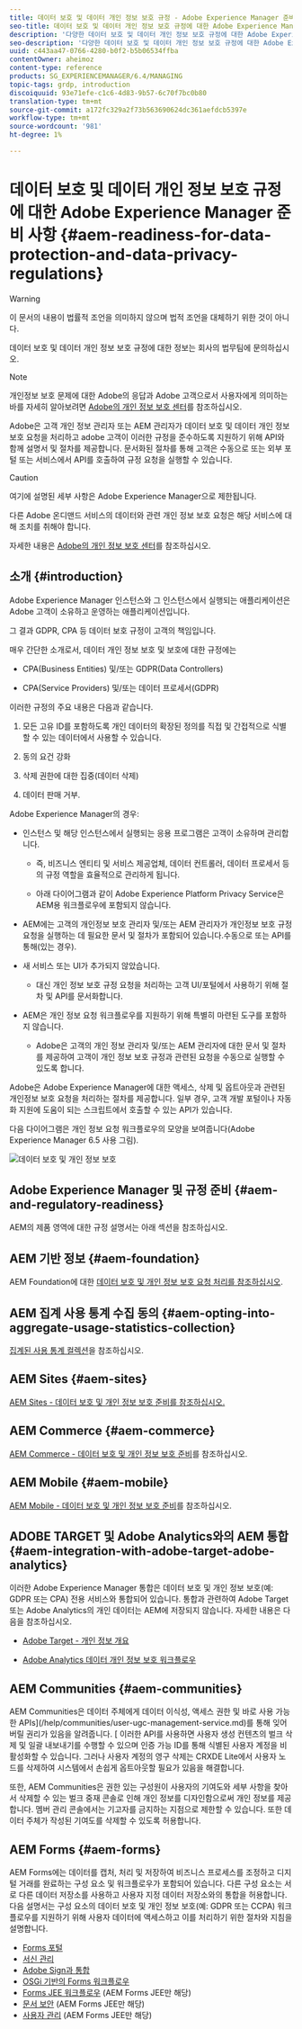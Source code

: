 ```yaml
---
title: 데이터 보호 및 데이터 개인 정보 보호 규정 - Adobe Experience Manager 준비 사항
seo-title: 데이터 보호 및 데이터 개인 정보 보호 규정에 대한 Adobe Experience Manager 준비 사항;GDPR, CPA 등
description: '다양한 데이터 보호 및 데이터 개인 정보 보호 규정에 대한 Adobe Experience Manager 지원에 대해 알아봅니다.여기에는 EU 개인 정보 보호 규정(GDPR), 캘리포니아 개인 정보 보호 법 및 새로운 AEM 프로젝트 구현 시 준수되는 방법이 포함되어 있습니다. '
seo-description: '다양한 데이터 보호 및 데이터 개인 정보 보호 규정에 대한 Adobe Experience Manager 지원에 대해 알아봅니다.여기에는 EU 개인 정보 보호 규정(GDPR), 캘리포니아 개인 정보 보호 법 및 새로운 AEM 프로젝트 구현 시 준수되는 방법이 포함되어 있습니다. '
uuid: c443aa47-0766-4280-b0f2-b5b06534ffba
contentOwner: aheimoz
content-type: reference
products: SG_EXPERIENCEMANAGER/6.4/MANAGING
topic-tags: grdp, introduction
discoiquuid: 93e71efe-c1c6-4d83-9b57-6c70f7bc0b80
translation-type: tm+mt
source-git-commit: a172fc329a2f73b563690624dc361aefdcb5397e
workflow-type: tm+mt
source-wordcount: '981'
ht-degree: 1%

---
```



# 데이터 보호 및 데이터 개인 정보 보호 규정에 대한 Adobe Experience Manager 준비 사항 {#aem-readiness-for-data-protection-and-data-privacy-regulations}

>[!WARNING]
>
>이 문서의 내용이 법률적 조언을 의미하지 않으며 법적 조언을 대체하기 위한 것이 아니다.
>
>데이터 보호 및 데이터 개인 정보 보호 규정에 대한 정보는 회사의 법무팀에 문의하십시오.

>[!NOTE]
>
>개인정보 보호 문제에 대한 Adobe의 응답과 Adobe 고객으로서 사용자에게 의미하는 바를 자세히 알아보려면 [Adobe의 개인 정보 보호 센터](https://www.adobe.com/privacy.html)를 참조하십시오.

Adobe은 고객 개인 정보 관리자 또는 AEM 관리자가 데이터 보호 및 데이터 개인 정보 보호 요청을 처리하고 adobe 고객이 이러한 규정을 준수하도록 지원하기 위해 API와 함께 설명서 및 절차를 제공합니다. 문서화된 절차를 통해 고객은 수동으로 또는 외부 포털 또는 서비스에서 API를 호출하여 규정 요청을 실행할 수 있습니다.

>[!CAUTION]
>
>여기에 설명된 세부 사항은 Adobe Experience Manager으로 제한됩니다.
>
>다른 Adobe 온디맨드 서비스의 데이터와 관련 개인 정보 보호 요청은 해당 서비스에 대해 조치를 취해야 합니다.
>
>자세한 내용은 [Adobe의 개인 정보 보호 센터](https://www.adobe.com/privacy.html)를 참조하십시오.

## 소개 {#introduction}

Adobe Experience Manager 인스턴스와 그 인스턴스에서 실행되는 애플리케이션은 Adobe 고객이 소유하고 운영하는 애플리케이션입니다.

그 결과 GDPR, CPA 등 데이터 보호 규정이 고객의 책임입니다.

매우 간단한 소개로서, 데이터 개인 정보 보호 및 보호에 대한 규정에는

* CPA(Business Entities) 및/또는 GDPR(Data Controllers)

* CPA(Service Providers) 및/또는 데이터 프로세서(GDPR)

이러한 규정의 주요 내용은 다음과 같습니다.

1. 모든 고유 ID를 포함하도록 개인 데이터의 확장된 정의를 직접 및 간접적으로 식별할 수 있는 데이터에서 사용할 수 있습니다.

2. 동의 요건 강화

3. 삭제 권한에 대한 집중(데이터 삭제)

4. 데이터 판매 거부.

Adobe Experience Manager의 경우:

* 인스턴스 및 해당 인스턴스에서 실행되는 응용 프로그램은 고객이 소유하며 관리합니다.

   * 즉, 비즈니스 엔티티 및 서비스 제공업체, 데이터 컨트롤러, 데이터 프로세서 등의 규정 역할을 효율적으로 관리하게 됩니다.

   * 아래 다이어그램과 같이 Adobe Experience Platform Privacy Service은 AEM용 워크플로우에 포함되지 않습니다.

* AEM에는 고객의 개인정보 보호 관리자 및/또는 AEM 관리자가 개인정보 보호 규정 요청을 실행하는 데 필요한 문서 및 절차가 포함되어 있습니다.수동으로 또는 API를 통해(있는 경우).

* 새 서비스 또는 UI가 추가되지 않았습니다.

   * 대신 개인 정보 보호 규정 요청을 처리하는 고객 UI/포털에서 사용하기 위해 절차 및 API를 문서화합니다.

* AEM은 개인 정보 요청 워크플로우를 지원하기 위해 특별히 마련된 도구를 포함하지 않습니다.

   * Adobe은 고객의 개인 정보 관리자 및/또는 AEM 관리자에 대한 문서 및 절차를 제공하여 고객이 개인 정보 보호 규정과 관련된 요청을 수동으로 실행할 수 있도록 합니다.

Adobe은 Adobe Experience Manager에 대한 액세스, 삭제 및 옵트아웃과 관련된 개인정보 보호 요청을 처리하는 절차를 제공합니다. 일부 경우, 고객 개발 포털이나 자동화 지원에 도움이 되는 스크립트에서 호출할 수 있는 API가 있습니다.

다음 다이어그램은 개인 정보 요청 워크플로우의 모양을 보여줍니다(Adobe Experience Manager 6.5 사용 그림).

![데이터 보호 및 개인 정보 보호](assets/data-protection-and-privacy-01.png)

## Adobe Experience Manager 및 규정 준비 {#aem-and-regulatory-readiness}

AEM의 제품 영역에 대한 규정 설명서는 아래 섹션을 참조하십시오.

## AEM 기반 정보 {#aem-foundation}

AEM Foundation에 대한 [데이터 보호 및 개인 정보 보호 요청 처리를 참조하십시오](/help/sites-administering/handling-gdpr-requests-for-aem-platform.md).

## AEM 집계 사용 통계 수집 동의 {#aem-opting-into-aggregate-usage-statistics-collection}

[집계된 사용 통계 컬렉션](/help/sites-deploying/opt-in-aggregated-usage-statistics.md)을 참조하십시오.

## AEM Sites {#aem-sites}

[AEM Sites - 데이터 보호 및 개인 정보 보호 준비를 참조하십시오.](/help/sites-administering/gdpr-compliance-sites.md)

## AEM Commerce {#aem-commerce}

[AEM Commerce - 데이터 보호 및 개인 정보 보호 준비](/help/sites-administering/gdpr-compliance-commerce.md)를 참조하십시오.

## AEM Mobile {#aem-mobile}

[AEM Mobile - 데이터 보호 및 개인 정보 보호 준비](/help/mobile/aem-mobile-gdpr-compliance.md)를 참조하십시오.

## ADOBE TARGET 및 Adobe Analytics와의 AEM 통합 {#aem-integration-with-adobe-target-adobe-analytics}

이러한 Adobe Experience Manager 통합은 데이터 보호 및 개인 정보 보호(예: GDPR 또는 CPA) 전용 서비스와 통합되어 있습니다. 통합과 관련하여 Adobe Target 또는 Adobe Analytics의 개인 데이터는 AEM에 저장되지 않습니다.
자세한 내용은 다음을 참조하십시오.

* [Adobe Target - 개인 정보 개요](https://docs.adobe.com/content/help/en/target/using/implement-target/before-implement/privacy/privacy.html)

* [Adobe Analytics 데이터 개인 정보 보호 워크플로우](https://docs.adobe.com/content/help/en/analytics/admin/data-governance/an-gdpr-workflow.html)

## AEM Communities {#aem-communities}

AEM Communities은 데이터 주체에게 데이터 이식성, 액세스 권한 및 바로 사용 가능한 APIs](/help/communities/user-ugc-management-service.md)를 통해 잊어버릴 권리가 있음을 알려줍니다. [ 이러한 API를 사용하면 사용자 생성 컨텐츠의 벌크 삭제 및 일괄 내보내기를 수행할 수 있으며 인증 가능 ID를 통해 식별된 사용자 계정을 비활성화할 수 있습니다. 그러나 사용자 계정의 영구 삭제는 CRXDE Lite에서 사용자 노드를 삭제하여 시스템에서 손쉽게 옵트아웃할 필요가 있음을 해결합니다.

또한, AEM Communities은 권한 있는 구성원이 사용자의 기여도와 세부 사항을 찾아서 삭제할 수 있는 벌크 중재 콘솔로 인해 개인 정보를 디자인함으로써 개인 정보를 제공합니다. 멤버 관리 콘솔에서는 기고자를 금지하는 지점으로 제한할 수 있습니다. 또한 데이터 주체가 작성된 기여도를 삭제할 수 있도록 허용합니다.

## AEM Forms {#aem-forms}

AEM Forms에는 데이터를 캡처, 처리 및 저장하여 비즈니스 프로세스를 조정하고 디지털 거래를 완료하는 구성 요소 및 워크플로우가 포함되어 있습니다. 다른 구성 요소는 서로 다른 데이터 저장소를 사용하고 사용자 지정 데이터 저장소와의 통합을 허용합니다. 다음 설명서는 구성 요소의 데이터 보호 및 개인 정보 보호(예: GDPR 또는 CCPA) 워크플로우를 지원하기 위해 사용자 데이터에 액세스하고 이를 처리하기 위한 절차와 지침을 설명합니다.

*  [Forms 포털](/help/forms/using/forms-portal-handling-user-data.md)
* [서신 관리](/help/forms/using/correspondence-management-handling-user-data.md)
* [Adobe Sign과 통합](/help/forms/using/integration-adobe-sign-handling-user-data.md)
* [OSGi 기반의 Forms 워크플로우](/help/forms/using/forms-workflow-osgi-handling-user-data.md)
* [Forms JEE 워크플로우](/help/forms/using/forms-workflow-jee-handling-user-data.md) (AEM Forms JEE만 해당)
* [문서 보안](/help/forms/using/document-security-handling-user-data.md) (AEM Forms JEE만 해당)
* [사용자 관리](/help/forms/using/user-management-handling-user-data.md) (AEM Forms JEE만 해당)
